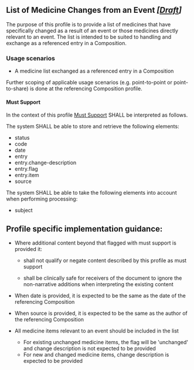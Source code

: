 ## List of Medicine Changes from an Event *[[Draft](http://hl7.org/fhir/stu3/valueset-publication-status.html)]*

The purpose of this profile is to provide a list of medicines that have specifically changed as a result of an event or those medicines directly relevant to an event. The list is intended to be suited to handling and exchange as a referenced entry in a Composition.

### Usage scenarios
* A medicine list exchanged as a referenced entry in a Composition

Further scoping of applicable usage scenarios (e.g. point-to-point or point-to-share) is done at the referencing Composition profile.


#### Must Support

In the context of this profile [Must Support](http://hl7.org/fhir/STU3/conformance-rules.html#mustSupport) SHALL be interpreted as follows.

The system SHALL be able to store and retrieve the following elements: 
* status
* code
* date
* entry
* entry.change-description
* entry.flag
* entry.item
* source

The system SHALL be able to take the following elements into account when performing processing:
* subject

## Profile specific implementation guidance:

* Where additional content beyond that flagged with must support is provided it:

    * shall not qualify or negate content described by this profile as must support

    * shall be clinically safe for receivers of the document to ignore the non-narrative additions when interpreting the existing content

* When date is provided, it is expected to be the same as the date of the referencing Composition
* When source is provided, it is expected to be the same as the author of the referencing Composition
* All medicine items relevant to an event should be included in the list
    * For existing unchanged medicine items, the flag  will be 'unchanged' and change description is not expected to be provided
    * For new and changed medicine items, change description is expected to be provided

